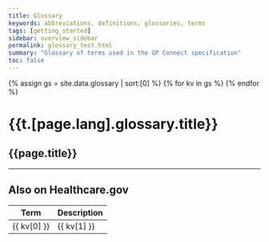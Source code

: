 ```yaml
---
title: Glossary
keywords: abbreviations, definitions, glossaries, terms
tags: [getting_started]
sidebar: overview_sidebar
permalink: glossary_test.html
summary: "Glossary of terms used in the GP Connect specification"
toc: false
---
```


<table>
<thead><tr><th>Term</th><th>Description</th></tr></thead>
<tbody>
{% assign gs = site.data.glossary | sort:[0] %}
{% for kv in gs %}
<tr> <td>{{ kv[0] }} </td><td> {{ kv[1] }} </td></tr>
{% endfor %}
</tbody>





<div class='basic-container glossary-word page'>
  <!--googleoff: snippet-->
  <h1 class='header2'>{{t.[page.lang].glossary.title}}</h1>
  <div class='row-fluid' role='main'>
    <div class='span12 article'>
      <h2 class='header2'>{{page.title}}</h2>
    </div>
  </div>
  <div id='search-glossary' role='complementary'>
    <hr class='dark-thick pad hidden-phone'>
    <h2 class='header4'>Also on Healthcare.gov</h2>
    <!--googleon: all-->
    <div id='search-results'>
    </div>
  </div>
</div>

<script id='search-result-template' type='text/template'>
  <div class='row-fluid'>
    <div class='span12 card <%= content %>'>
      <% if (content === 'glossary') { %>
      <h3 class='header4 definition'>Definition</h3>
      <h4 class='header3'><%= title %></h4>
      <% } else { %>
      <h3 class='header3'><a href='<%= url %>'><%= title %></a></h3>
      <hr class='dark'>
      <% } %>
      <p><%= snippet %></p>
    </div>
  </div>
</script>

<script type='text/javascript'>
var searchCollection = 'healthcare{% if page.lang != "en" %}_{{page.lang}}{% endif %}',
    searchUrl = '/search-server/search?q={{page.title}}&output=xml_no_dtd&site=' + searchCollection + '&proxystylesheet=json&client=json&lr=lang_{{page.lang}}&ie=UTF-8&oe=UTF-8&access=p&sort=date%3AD%3AL%3Ad1&start=0&num=3&getfields=search-title.content-type&requiredfields=content-type:article|content-type:blog',
    dataType = 'json';
/* If dev */
if (window.location.host.indexOf('-t.healthcare.gov') !== -1) {
    dataType = 'jsonp';
    searchUrl = '{{site.searchproxy}}' + searchUrl;
/* If production */
} else if (window.location.host.indexOf('healthcare.gov') !== -1 ||
    window.location.host.indexOf('cuidadodesalud.gov') !== -1) {
/* Other */
} else {
    dataType = 'jsonp';
    searchUrl = '{{site.searchproxy}}' + searchUrl;
}
$.ajax({
    cache: true,
    dataType: dataType,
    url: searchUrl,
    success: function(d) {
        if (d.RES) {
            $('#search-glossary').show();
            var resultTemplate = _.template($('#search-result-template').html());
            $('#search-results').empty();
            
            $.each(d.RES.R, function(i,r) {
                var orig_title = r.MT['search-title'] || r.T,
                    title = boldWord(orig_title, d.Q);
                    
                var templateData = {
                    title: title,
                    snippet: r.S,
                    url: r.UE,
                    content: r.MT['content-type'] || ''
                };
                
                $('#search-results').append(resultTemplate(templateData));
            });
        }
    }
});
</script>
